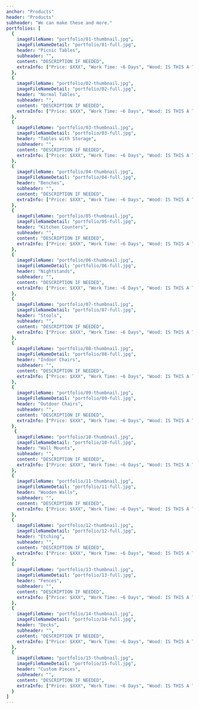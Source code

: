 ```yaml
---
anchor: "Products"
header: "Products"
subheader: "We can make these and more."
portfolios: [
  {
    imageFileName: "portfolio/01-thumbnail.jpg",
    imageFileNameDetail: "portfolio/01-full.jpg",
    header: "Picnic Tables",
    subheader: "",
    content: "DESCRIPTION IF NEEDED",
    extraInfo: ["Price: $XXX", "Work Time: ~6 Days", "Wood: IS THIS A THING SHANNON??"]
  },
  {
    imageFileName: "portfolio/02-thumbnail.jpg",
    imageFileNameDetail: "portfolio/02-full.jpg",
    header: "Normal Tables",
    subheader: "",
    content: "DESCRIPTION IF NEEDED",
    extraInfo: ["Price: $XXX", "Work Time: ~6 Days", "Wood: IS THIS A THING SHANNON??"]
  },
  {
    imageFileName: "portfolio/03-thumbnail.jpg",
    imageFileNameDetail: "portfolio/03-full.jpg",
    header: "Tables with Storage",
    subheader: "",
    content: "DESCRIPTION IF NEEDED",
    extraInfo: ["Price: $XXX", "Work Time: ~6 Days", "Wood: IS THIS A THING SHANNON??"]
  },
  {
    imageFileName: "portfolio/04-thumbnail.jpg",
    imageFileNameDetail: "portfolio/04-full.jpg",
    header: "Benches",
    subheader: "",
    content: "DESCRIPTION IF NEEDED",
    extraInfo: ["Price: $XXX", "Work Time: ~6 Days", "Wood: IS THIS A THING SHANNON??"]
  },
  {
    imageFileName: "portfolio/05-thumbnail.jpg",
    imageFileNameDetail: "portfolio/05-full.jpg",
    header: "Kitchen Counters",
    subheader: "",
    content: "DESCRIPTION IF NEEDED",
    extraInfo: ["Price: $XXX", "Work Time: ~6 Days", "Wood: IS THIS A THING SHANNON??"]
  },
  {
    imageFileName: "portfolio/06-thumbnail.jpg",
    imageFileNameDetail: "portfolio/06-full.jpg",
    header: "Nightstands",
    subheader: "",
    content: "DESCRIPTION IF NEEDED",
    extraInfo: ["Price: $XXX", "Work Time: ~6 Days", "Wood: IS THIS A THING SHANNON??"]
  },
  {
    imageFileName: "portfolio/07-thumbnail.jpg",
    imageFileNameDetail: "portfolio/07-full.jpg",
    header: "Stools",
    subheader: "",
    content: "DESCRIPTION IF NEEDED",
    extraInfo: ["Price: $XXX", "Work Time: ~6 Days", "Wood: IS THIS A THING SHANNON??"]
  },
  {
    imageFileName: "portfolio/08-thumbnail.jpg",
    imageFileNameDetail: "portfolio/08-full.jpg",
    header: "Indoor Chairs",
    subheader: "",
    content: "DESCRIPTION IF NEEDED",
    extraInfo: ["Price: $XXX", "Work Time: ~6 Days", "Wood: IS THIS A THING SHANNON??"]
  },
  {
    imageFileName: "portfolio/09-thumbnail.jpg",
    imageFileNameDetail: "portfolio/09-full.jpg",
    header: "Outdoor Chairs",
    subheader: "",
    content: "DESCRIPTION IF NEEDED",
    extraInfo: ["Price: $XXX", "Work Time: ~6 Days", "Wood: IS THIS A THING SHANNON??"]
  },
   {
    imageFileName: "portfolio/10-thumbnail.jpg",
    imageFileNameDetail: "portfolio/10-full.jpg",
    header: "Wall Mounts",
    subheader: "",
    content: "DESCRIPTION IF NEEDED",
    extraInfo: ["Price: $XXX", "Work Time: ~6 Days", "Wood: IS THIS A THING SHANNON??"]
  },
  {
    imageFileName: "portfolio/11-thumbnail.jpg",
    imageFileNameDetail: "portfolio/11-full.jpg",
    header: "Wooden Walls",
    subheader: "",
    content: "DESCRIPTION IF NEEDED",
    extraInfo: ["Price: $XXX", "Work Time: ~6 Days", "Wood: IS THIS A THING SHANNON??"]
  },
  {
    imageFileName: "portfolio/12-thumbnail.jpg",
    imageFileNameDetail: "portfolio/12-full.jpg",
    header: "Etching",
    subheader: "",
    content: "DESCRIPTION IF NEEDED",
    extraInfo: ["Price: $XXX", "Work Time: ~6 Days", "Wood: IS THIS A THING SHANNON??"]
  },
  {
    imageFileName: "portfolio/13-thumbnail.jpg",
    imageFileNameDetail: "portfolio/13-full.jpg",
    header: "Fences",
    subheader: "",
    content: "DESCRIPTION IF NEEDED",
    extraInfo: ["Price: $XXX", "Work Time: ~6 Days", "Wood: IS THIS A THING SHANNON??"]
  },
  {
    imageFileName: "portfolio/14-thumbnail.jpg",
    imageFileNameDetail: "portfolio/14-full.jpg",
    header: "Decks",
    subheader: "",
    content: "DESCRIPTION IF NEEDED",
    extraInfo: ["Price: $XXX", "Work Time: ~6 Days", "Wood: IS THIS A THING SHANNON??"]
  },
  {
    imageFileName: "portfolio/15-thumbnail.jpg",
    imageFileNameDetail: "portfolio/15-full.jpg",
    header: "Custom Pieces",
    subheader: "",
    content: "DESCRIPTION IF NEEDED",
    extraInfo: ["Price: $XXX", "Work Time: ~6 Days", "Wood: IS THIS A THING SHANNON??"]
  }
]
---
```

